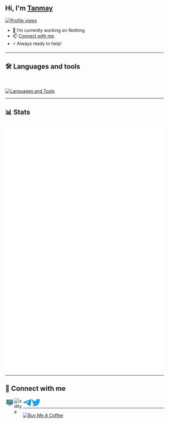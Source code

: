 ## Hi, I'm [Tanmay](https://TanmayPandey.me) 
[![Profile views](https://komarev.com/ghpvc/?username=PandeyTanmoy&label=Profile%20views&style=for-the-badge)](https://github.com/PandeyTanmoy)
- 💫 I’m currently working on Nothing
- 📫 [Connect with me](#-connect-with-me).
- ⚡ Always ready to help!
---

## 🛠️ Languages and tools
</br>

[![Languages and Tools](https://skillicons.dev/icons?i=androidstudio,bash,vscode,docker,git,github,linux,heroku,arduino,redis,mongodb,java,html,py,c,ts,js,deno,flutter,fastapi&perline=10)](https://xditya.me)

---
## 📊 Stats

[![Metrics](./github-metrics.svg)](https://TanmayPandey.me)

---
## 🔗 Connect with me

<!-- png icons from https://iconscout.com/ -->
<a href="https://TanmayPandey.me" class="padded"><img align="left" alt="https://TanmayPandey.me" width="28px" src="./res/website.png" /></a> 
<a href="https://instagram.com/_TanmayPandey" class="padded"><img align="left" alt="xditya" width="28px" src="./res/insta.png" /></a> 
<a href="https://telegram.dog/Hustle_XY" class="padded"><img align="left" alt="Tanmay" width="28px" src="./res/telegram.png" /></a> 
<a href="https://twitter.com/_TanmayPandey" class="padded"><img align="left" alt="Tanmay" width="28px" src="./res/twitter.png" /></a> 
</br>

---


<a href="https://www.buymeacoffee.com/TanmayPandey" target="_blank"><img src="https://cdn.buymeacoffee.com/buttons/v2/default-violet.png" alt="Buy Me A Coffee" style="height: 60px !important;width: 217px !important;" ></a>
